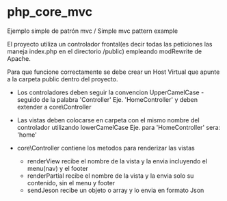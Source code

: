 # php_core_mvc
Ejemplo simple de patrón mvc / Simple mvc pattern example

El proyecto utiliza un controlador frontal(es decir todas las peticiones las maneja index.php en el directorio /public) empleando modRewrite de Apache.

Para que funcione correctamente se debe crear un Host Virtual que apunte a la carpeta public dentro del proyecto.

- Los controladores deben seguir la convencion UpperCamelCase - seguido de la palabra 'Controller' Eje. 'HomeController' y deben extender a core\Controller 
- Las vistas deben colocarse en carpeta con el mismo nombre del controlador utilizando lowerCamelCase Eje. para 'HomeController' sera: 'home'

- core\Controller contiene los metodos para renderizar las vistas
  - renderView recibe el nombre de la vista y la envia incluyendo el menu(nav) y el footer
  - renderPartial recibe el nombre de la vista y la envia solo su contenido, sin el menu y footer
  - sendJeson recibe un objeto o array y lo envia en formato Json

